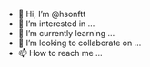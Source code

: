 - 👋 Hi, I’m @hsonftt
- 👀 I’m interested in ...
- 🌱 I’m currently learning ...
- 💞️ I’m looking to collaborate on ...
- 📫 How to reach me ...

<!---
hsonftt/hsonftt is a ✨ special ✨ repository because its `README.md` (this file) appears on your GitHub profile.
You can click the Preview link to take a look at your changes.
--->
